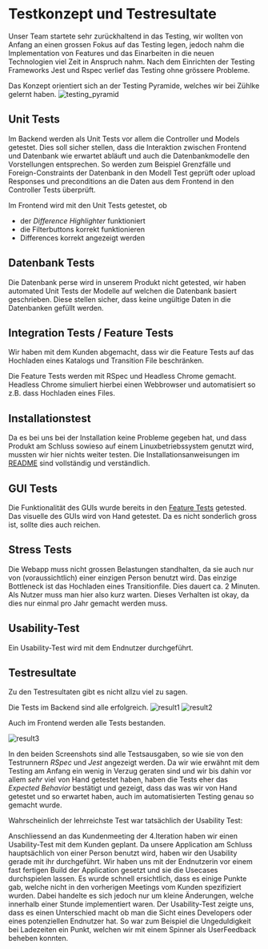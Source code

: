# Testkonzept und Testresultate

Unser Team startete sehr zurückhaltend in das Testing, wir wollten von Anfang an einen grossen Fokus auf das Testing legen, jedoch nahm die Implementation von Features und das Einarbeiten in die neuen Technologien viel Zeit in Anspruch nahm. Nach dem Einrichten der Testing Frameworks Jest und Rspec verlief das Testing ohne grössere Probleme.

Das Konzept orientiert sich an der Testing Pyramide, welches wir bei Zühlke gelernt haben.
![testing_pyramid](/Testresultate/testing_pyramid.png)

## Unit Tests

Im Backend werden als Unit Tests vor allem die Controller und Models getestet. Dies soll sicher stellen, dass die Interaktion zwischen Frontend und Datenbank wie erwartet abläuft und auch die Datenbankmodelle den Vorstellungen entsprechen. So werden zum Beispiel Grenzfälle und Foreign-Constraints der Datenbank in den Modell Test geprüft oder upload Responses und preconditions an die Daten aus dem Frontend in den Controller Tests überprüft.

Im Frontend wird mit den Unit Tests getestet, ob

* der *Difference Highlighter* funktioniert
* die Filterbuttons korrekt funktionieren
* Differences korrekt angezeigt werden

## Datenbank Tests

Die Datenbank perse wird in unserem Produkt nicht getested, wir haben automated Unit Tests der Modelle auf welchen die Datenbank basiert geschrieben. Diese stellen sicher, dass keine ungültige Daten in die Datenbanken gefüllt werden.

## Integration Tests / Feature Tests

Wir haben mit dem Kunden abgemacht, dass wir die Feature Tests auf das Hochladen eines Katalogs und Transition File beschränken.

Die Feature Tests werden mit RSpec und Headless Chrome gemacht. Headless Chrome simuliert hierbei einen Webbrowser und automatisiert so z.B. dass Hochladen eines Files.

## Installationstest

Da es bei uns bei der Installation keine Probleme gegeben hat, und dass Produkt am Schluss sowieso auf einem Linuxbetriebssystem genutzt wird, mussten wir hier nichts weiter testen. Die Installationsanweisungen im [README](../Produkt/README.md) sind vollständig und verständlich.

## GUI Tests

Die Funktionalität des GUIs wurde bereits in den [Feature Tests](#integration-tests--feature-tests) getested. Das visuelle des GUIs wird von Hand getestet. Da es nicht sonderlich gross ist, sollte dies auch reichen.

## Stress Tests

Die Webapp muss nicht grossen Belastungen standhalten, da sie auch nur von (voraussichtlich) einer einzigen Person benutzt wird. Das einzige Bottleneck ist das Hochladen eines Transitionfile. Dies dauert ca. 2 Minuten. Als Nutzer muss man hier also kurz warten. Dieses Verhalten ist okay, da dies nur einmal pro Jahr gemacht werden muss.

## Usability-Test

Ein Usability-Test wird mit dem Endnutzer durchgeführt.

## Testresultate

Zu den Testresultaten gibt es nicht allzu viel zu sagen.

Die Tests im Backend sind alle erfolgreich.
![result1](/Testresultate/result1.png)
![result2](/Testresultate/result2.png)

Auch im Frontend werden alle Tests bestanden.

![result3](/Testresultate/result3.png)

In den beiden Screenshots sind alle Testsausgaben, so wie sie von den Testrunnern *RSpec* und *Jest* angezeigt werden.
Da wir wie erwähnt mit dem Testing am Anfang ein wenig in Verzug geraten sind und wir bis dahin vor allem *sehr* viel von Hand getestet haben, haben die Tests eher das *Expected Behavior* bestätigt und gezeigt, dass das was wir von Hand getestet und so erwartet haben, auch im automatisierten Testing genau so gemacht wurde.

Wahrscheinlich der lehrreichste Test war tatsächlich der Usability Test:

Anschliessend an das Kundenmeeting der 4.Iteration haben wir einen Usability-Test mit dem Kunden geplant.
Da unsere Application am Schluss hauptsächlich von einer Person benutzt wird, haben wir den Usability gerade mit ihr durchgeführt.
Wir haben uns mit der Endnutzerin vor einem fast fertigen Build der Application gesetzt und sie die Usecases durchspielen lassen. Es wurde schnell ersichtlich, dass es einige Punkte gab, welche nicht in den vorherigen Meetings vom Kunden spezifiziert wurden. Dabei handelte es sich jedoch nur um kleine Änderungen, welche innerhalb einer Stunde implementiert waren. Der Usability-Test zeigte uns, dass es einen Unterschied macht ob man die Sicht eines Developers oder eines potenziellen Endnutzer hat. So war zum Beispiel die Ungeduldigkeit bei Ladezeiten ein Punkt, welchen wir mit einem Spinner als UserFeedback beheben konnten.
